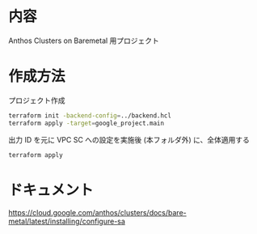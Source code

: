 # 内容

Anthos Clusters on Baremetal 用プロジェクト

# 作成方法

プロジェクト作成

```sh
terraform init -backend-config=../backend.hcl
terraform apply -target=google_project.main
```

出力 ID を元に VPC SC への設定を実施後 (本フォルダ外) に、全体適用する

```sh
terraform apply
```

# ドキュメント
<https://cloud.google.com/anthos/clusters/docs/bare-metal/latest/installing/configure-sa>
